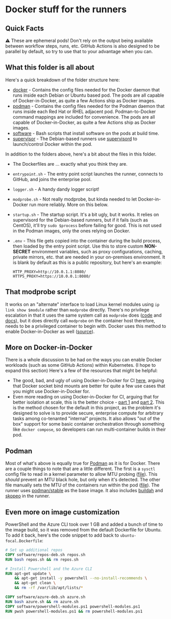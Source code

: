 # Docker stuff for the runners

## Quick Facts

:warning: These are ephemeral pods!  Don't rely on the output being available between workflow steps, runs, etc.  GitHub Actions is also designed to be parallel by default, so try to use that to your advantage when you can.

## What this folder is all about

Here's a quick breakdown of the folder structure here:

- [docker](docker) - Contains the config files needed for the Docker daemon that runs inside each Debian or Ubuntu based pod.  The pods are all capable of Docker-in-Docker, as quite a few Actions ship as Docker images.
- [podman](podman) - Contains the config files needed for the Podman daemon that runs inside each Red Hat or RHEL adjacent pod.  Podman-to-Docker command mappings are included for convenience.  The pods are all capable of Docker-in-Docker, as quite a few Actions ship as Docker images.
- [software](software) - Bash scripts that install software on the pods at build time.
- [supervisor](supervisor) - The Debian-based runners use [supervisord](http://supervisord.org/) to launch/control Docker within the pod.

In addition to the folders above, here's a bit about the files in this folder.

- The Dockerfiles are ... exactly what you think they are.
- `entrypoint.sh` - The entry point script launches the runner, connects to GitHub, and joins the enterprise pool.
- `logger.sh` - A handy dandy logger script!
- `modprobe.sh` - Not really modprobe, but kinda needed to let Docker-in-Docker run more reliably.  More on this below.
- `startup.sh` - The startup script.  It's a bit ugly, but it works.  It relies on supervisord for the Debian-based runners, but if it fails (such as CentOS), it'll try `sudo $process` before failing for good.  This is not used in the Podman images, only the ones relying on Docker.
- `.env` - This file gets copied into the container during the build process, then loaded by the entry point script.  Use this to store custom **NON-SECRET** environment variables, such as proxy configurations, caching, private mirrors, etc. that are needed in your on-premises environment.  It is blank by default as this is a public repository, but here's an example:
  
    ```shell
    HTTP_PROXY=http://10.0.1.1:8080/
    HTTPS_PROXY=https://10.0.0.1:8080/
    ```

## That modprobe script

It works on an "alternate" interface to load Linux kernel modules using `ip link show $module` rather than `modprobe` directly.  There's no privilege escalation in that it uses the same system call as `modprobe` does ([code](https://github.com/torvalds/linux/blob/v5.16/net/core/dev_ioctl.c#L425-L450) and [docs](https://man7.org/linux/man-pages/man7/capabilities.7.html)), but it does directly call `modprobe` on the container host therefore, needs to be a privileged container to begin with.  Docker uses this method to enable Docker-in-Docker as well ([source](https://github.com/docker-library/docker/blob/master/modprobe.sh)).

## More on Docker-in-Docker

There is a whole discussion to be had on the ways you can enable Docker workloads (such as some GitHub Actions) within Kubernetes.  (I hope to expand this section)  Here's a few of the resources that might be helpful:

- The good, bad, and ugly of using Docker-in-Docker for CI [here](https://jpetazzo.github.io/2015/09/03/do-not-use-docker-in-docker-for-ci/), arguing that Docker socket bind mounts are better for quite a few use cases that you might use Docker-in-Docker for.
- Even more reading on using Docker-in-Docker for CI, arguing that for better isolation at scale, this is the better choice - [part 1](https://applatix.com/case-docker-docker-kubernetes-part/) and [part 2](https://applatix.com/case-docker-docker-kubernetes-part-2/).  This is the method chosen for the default in this project, as the problem it's designed to solve is to provide secure, enterprise compute for arbitrary tasks among co-tenanted "internal" projects.  It also allows "out of the box" support for some basic container orchestration through something like `docker compose`, so developers can run multi-container builds in their pod.

## Podman

Most of what's above is equally true for [Podman](https://podman.io/) as it is for Docker.  There are a couple things to note that are a little different.  The first is a `sysctl` config file to read in a kernel parameter to allow MTU probing ([file](podman/11-tcp-mtu-probing.conf)).  This _should_ prevent an MTU black hole, but only when it's detected.  The other file manually sets the MTU of the containers run within the pod ([file](podman/87-podman.conflist)).  The runner uses [podman/stable](https://quay.io/repository/podman/stable) as the base image.  It also includes [buildah](https://buildah.io/) and [skopeo](https://github.com/containers/skopeo) in the runner.

## Even more on image customization

PowerShell and the Azure CLI took over 1 GB and added a bunch of time to the image build, so it was removed from the default Dockerfile for Ubuntu.  To add it back, here's the code snippet to add back to `ubuntu-focal.Dockerfile`:

```Dockerfile
# Set up additional repos
COPY software/repos-deb.sh repos.sh
RUN bash repos.sh && rm repos.sh

# Install Powershell and the Azure CLI
RUN apt-get update \
    && apt-get install -y powershell --no-install-recommends \
    && apt-get clean \
    && rm -rf /var/lib/apt/lists/*

COPY software/azure-deb.sh azure.sh
RUN bash azure.sh && rm azure.sh
COPY software/powershell-modules.ps1 powershell-modules.ps1
RUN pwsh powershell-modules.ps1 && rm powershell-modules.ps1
```
